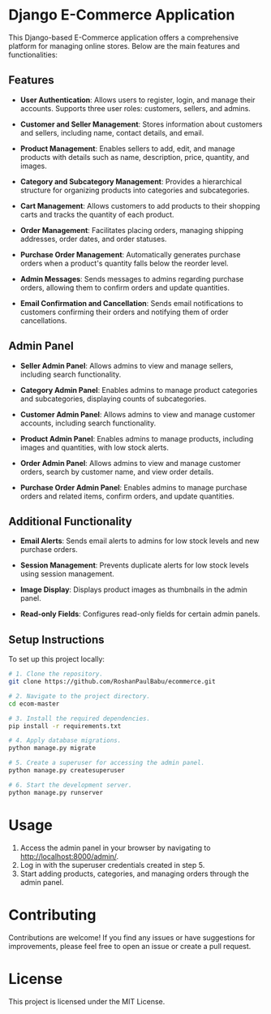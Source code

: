# Django E-Commerce Application

This Django-based E-Commerce application offers a comprehensive platform for managing online stores. Below are the main features and functionalities:

## Features

- **User Authentication**: Allows users to register, login, and manage their accounts. Supports three user roles: customers, sellers, and admins.

- **Customer and Seller Management**: Stores information about customers and sellers, including name, contact details, and email.

- **Product Management**: Enables sellers to add, edit, and manage products with details such as name, description, price, quantity, and images.

- **Category and Subcategory Management**: Provides a hierarchical structure for organizing products into categories and subcategories.

- **Cart Management**: Allows customers to add products to their shopping carts and tracks the quantity of each product.

- **Order Management**: Facilitates placing orders, managing shipping addresses, order dates, and order statuses.

- **Purchase Order Management**: Automatically generates purchase orders when a product's quantity falls below the reorder level.

- **Admin Messages**: Sends messages to admins regarding purchase orders, allowing them to confirm orders and update quantities.

- **Email Confirmation and Cancellation**: Sends email notifications to customers confirming their orders and notifying them of order cancellations.

## Admin Panel

- **Seller Admin Panel**: Allows admins to view and manage sellers, including search functionality.

- **Category Admin Panel**: Enables admins to manage product categories and subcategories, displaying counts of subcategories.

- **Customer Admin Panel**: Allows admins to view and manage customer accounts, including search functionality.

- **Product Admin Panel**: Enables admins to manage products, including images and quantities, with low stock alerts.

- **Order Admin Panel**: Allows admins to view and manage customer orders, search by customer name, and view order details.

- **Purchase Order Admin Panel**: Enables admins to manage purchase orders and related items, confirm orders, and update quantities.

## Additional Functionality

- **Email Alerts**: Sends email alerts to admins for low stock levels and new purchase orders.

- **Session Management**: Prevents duplicate alerts for low stock levels using session management.

- **Image Display**: Displays product images as thumbnails in the admin panel.

- **Read-only Fields**: Configures read-only fields for certain admin panels.

## Setup Instructions

To set up this project locally:

```bash
# 1. Clone the repository.
git clone https://github.com/RoshanPaulBabu/ecommerce.git

# 2. Navigate to the project directory.
cd ecom-master

# 3. Install the required dependencies.
pip install -r requirements.txt

# 4. Apply database migrations.
python manage.py migrate

# 5. Create a superuser for accessing the admin panel.
python manage.py createsuperuser

# 6. Start the development server.
python manage.py runserver
```

# Usage

1. Access the admin panel in your browser by navigating to [http://localhost:8000/admin/](http://localhost:8000/admin/).
2. Log in with the superuser credentials created in step 5.
3. Start adding products, categories, and managing orders through the admin panel.

# Contributing

Contributions are welcome! If you find any issues or have suggestions for improvements, please feel free to open an issue or create a pull request.

# License

This project is licensed under the MIT License.
